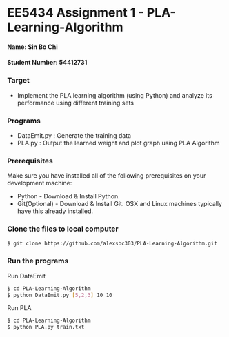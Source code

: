 # EE5434 Assignment 1 - PLA-Learning-Algorithm
#### Name: Sin Bo Chi
#### Student Number: 54412731

### Target
  - Implement the PLA learning algorithm (using Python) and analyze its performance using different training sets
### Programs
  - DataEmit.py : Generate the training data
  - PLA.py : Output the learned weight and plot graph using PLA Algorithm
### Prerequisites
Make sure you have installed all of the following prerequisites on your development machine:
  - Python - Download & Install Python.
  - Git(Optional) - Download & Install Git. OSX and Linux machines typically have this already installed.
### Clone the files to local computer
```sh
$ git clone https://github.com/alexsbc303/PLA-Learning-Algorithm.git
```
### Run the programs 
Run DataEmit
```sh
$ cd PLA-Learning-Algorithm
$ python DataEmit.py [5,2,3] 10 10
```
Run PLA
```sh
$ cd PLA-Learning-Algorithm
$ python PLA.py train.txt
```



